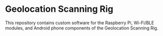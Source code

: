 # Geolocation Scanning Rig

This repository contains custom software for the Raspberry Pi, Wi-Fi/BLE modules, and Android phone components of the Geolocation Scanning Rig.
